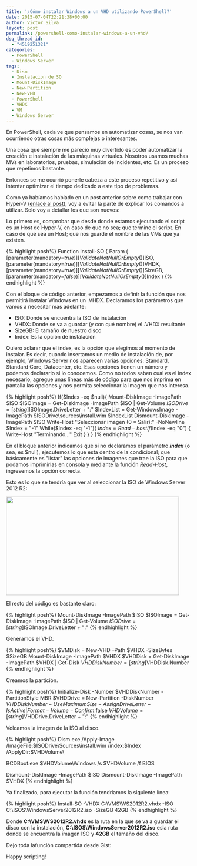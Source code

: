 ```yaml
---
title: '¿Cómo instalar Windows a un VHD utilizando PowerShell?'
date: 2015-07-04T22:21:38+00:00
author: Victor Silva
layout: post
permalink: /powershell-como-instalar-windows-a-un-vhd/
dsq_thread_id:
  - "4519251321"
categories:
  - PowerShell
  - Windows Server
tags:
  - Dism
  - Instalacion de SO
  - Mount-DiskImage
  - New-Partition
  - New-VHD
  - PowerShell
  - VHDX
  - VM
  - Windows Server
---
```

En PowerShell, cada ve que pensamos en automatizar cosas, se nos van ocurriendo otras cosas más complejas o interesantes.

Una cosa que siempre me pareció muy divertido es poder automatizar la creación e instalación de las máquinas virtuales. Nosotros usamos muchas MVs en laboratorios, pruebas, simulación de incidentes, etc. Es un proceso que repetimos bastante.

Entonces se me ocurrió ponerle cabeza a este proceso repetitivo y así intentar optimizar el tiempo dedicado a este tipo de problemas.

Como ya habíamos hablado en un post anterior sobre como trabajar con Hyper-V ([enlace al post](http://blog.victorsilva.com.uy/powershell-hyper-v-tareas-basicas-ii/)), voy a evitar la parte de explicar los comandos a utilizar. Solo voy a detallar los que son nuevos:

Lo primero es, comprobar que desde donde estamos ejecutando el script es un Host de Hyper-V, en caso de que no sea; que termine el script. En caso de que sea un Host; que nos guarde el nombre de las VMs que ya existen.

{% highlight posh%}
Function Install-SO {
  Param (
    [parameter(mandatory=$true)][ValidateNotNullOrEmpty()]$ISO,
    [parameter(mandatory=$true)][ValidateNotNullOrEmpty()]$VHDX,
    [parameter(mandatory=$true)][ValidateNotNullOrEmpty()]$SizeGB,
    [parameter(mandatory=$false)][ValidateNotNullOrEmpty()]$Index
  )
{% endhighlight %}

Con el bloque de código anterior, empezamos a definir la función que nos permitirá instalar Windows en un .VHDX. Declaramos los parámetros que vamos a necesitar mas adelante:

 - ISO: Donde se encuentra la ISO de instalación
 - VHDX: Donde se va a guardar (y con qué nombre) el .VHDX resultante
 - SizeGB: El tamaño de nuestro disco
 - Index: Es la opción de instalación

Quiero aclarar que el index, es la opción que elegimos al momento de instalar. Es decir, cuando insertamos un medio de instalación de, por ejemplo, Windows Server nos aparecen varias opciones: Standard, Standard Core, Datacenter, etc. Esas opciones tienen un número y podemos declararlo si lo conocemos. Como no todos saben cual es el index necesario, agregue unas líneas más de código para que nos imprima en pantalla las opciones y nos permita seleccionar la imagen que nos interesa.

{% highlight posh%}
  If($Index -eq $null){
    Mount-DiskImage -ImagePath $ISO
    $ISOImage = Get-DiskImage -ImagePath $ISO | Get-Volume
    $ISODrive = [string]$ISOImage.DriveLetter + ":"
    $IndexList = Get-WindowsImage -ImagePath $ISODrive\sources\install.wim
    $IndexList
    Dismount-DiskImage -ImagePath $ISO
    Write-Host "Seleccionar imagen (0 = Salir):" -NoNewline
    $Index = "-1"
    While($Index -eq "-1"){
      $Index = Read-host
      If ($Index -eq "0") {
        Write-Host "Terminando..."
        Exit
      }
    }
  }
{% endhighlight %}

En el bloque anterior indicamos que si no declaramos el parámetro **_index_** (o sea, es $null), ejecutemos lo que esta dentro de la condicional; que básicamente es "listar" las opciones de imagenes que trae la ISO para que podamos imprimirlas en consola y mediante la función _Read-Host_, ingresemos la opción correcta.

Esto es lo que se tendría que ver al seleccionar la ISO de Windows Server 2012 R2:

<img src="https://lh5.googleusercontent.com/-pb1YZYL_3tA/VZX0-I_FJeI/AAAAAAAAHCA/N-pNndZIObA/w470-h268-no/PS_Wim2VHD_1.png" width="470" height="268" class="alignnone" />

El resto del código es bastante claro:

{% highlight posh%}
Mount-DiskImage -ImagePath $ISO
$ISOImage = Get-DiskImage -ImagePath $ISO | Get-Volume
$ISODrive = [string]$ISOImage.DriveLetter + ":"
{% endhighlight %}

Generamos el VHD.

{% highlight posh%}
$VMDisk = New-VHD –Path $VHDX -SizeBytes $SizeGB
Mount-DiskImage -ImagePath $VHDX
$VHDDisk = Get-DiskImage -ImagePath $VHDX | Get-Disk
$VHDDiskNumber = [string]$VHDDisk.Number
{% endhighlight %}

Creamos la partición.

{% highlight posh%}
Initialize-Disk -Number $VHDDiskNumber -PartitionStyle MBR
$VHDDrive = New-Partition -DiskNumber $VHDDiskNumber -UseMaximumSize -AssignDriveLetter -IsActive | Format-Volume -Confirm:$false
$VHDVolume = [string]$VHDDrive.DriveLetter + ":"
{% endhighlight %}

Volcamos la imagen de la ISO al disco.

{% highlight posh%}
Dism.exe /Apply-Image /ImageFile:$ISODrive\Sources\install.wim /index:$Index /ApplyDir:$VHDVolume\

BCDBoot.exe $VHDVolume\Windows /s $VHDVolume /f BIOS

Dismount-DiskImage -ImagePath $ISO
Dismount-DiskImage -ImagePath $VHDX
{% endhighlight %}

Ya finalizado, para ejecutar la función tendriamos la siguiente línea:

{% highlight posh%}
Install-SO -VHDX C:\VMS\WS2012R2.vhdx -ISO C:\ISOS\WindowsServer2012R2.iso -SizeGB 42GB
{% endhighlight %}

Donde **C:\VMS\WS2012R2.vhdx** es la ruta en la que se va a guardar el disco con la instalación, **C:\ISOS\WindowsServer2012R2.iso** esla ruta donde se encuentra la imagen ISO y **42GB** el tamaño del disco.

Dejo toda lafunción compartida desde Gist:

<script src="https://gist.github.com/vmsilvamolina/ff7a34f03a0d33b635e7.js"></script>

Happy scripting!